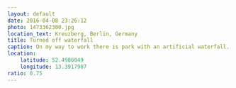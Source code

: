```yaml
---
layout: default
date: 2016-04-08 23:26:12
photo: 1473362300.jpg
location_text: Kreuzberg, Berlin, Germany
title: Turned off waterfall
caption: On my way to work there is park with an artificial waterfall. They turn it off at night at on again in the morning. At the top of the hill stands a national monument.
location:
    latitude: 52.4986049
    longitude: 13.3917987
ratio: 0.75
---
```

